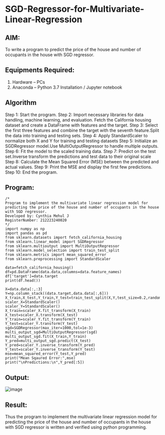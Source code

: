 # SGD-Regressor-for-Multivariate-Linear-Regression

## AIM:
To write a program to predict the price of the house and number of occupants in the house with SGD regressor.

## Equipments Required:
1. Hardware – PCs
2. Anaconda – Python 3.7 Installation / Jupyter notebook

## Algorithm
Step 1: Start the program.
Step 2: Import necessary libraries for data handling, machine learning, and evaluation. Fetch the California housing dataset and create a DataFrame with features and the target.
Step 3: Select the first three features and combine the target with the seventh feature.Split the data into training and testing sets.
Step 4: Apply StandardScaler to normalize both X and Y for training and testing datasets
Step 5: Initialize an SGDRegressor model.Use MultiOutputRegressor to handle multiple outputs.
Step 6: Fit the model to the scaled training data.
Step 7: Predict on the test set.Inverse transform the predictions and test data to their original scale
Step 8: Calculate the Mean Squared Error (MSE) between the predicted and actual values. 
Step 9: Print the MSE and display the first few predictions.
Step 10: End the program.

## Program:
```
/*
Program to implement the multivariate linear regression model for predicting the price of the house and number of occupants in the house with SGD regressor.
Developed by: Cynthia Mehul J
RegisterNumber: 212223240020
*/
import numpy as np
import pandas as pd
from sklearn.datasets import fetch_california_housing
from sklearn.linear_model import SGDRegressor
from sklearn.multioutput import MultiOutputRegressor
from sklearn.model_selection import train_test_split
from sklearn.metrics import mean_squared_error
from sklearn.preprocessing import StandardScaler

data=fetch_california_housing()
df=pd.DataFrame(data.data,columns=data.feature_names)
df['target']=data.target
print(df.head())

X=data.data[:,:3]
Y=np.column_stack((data.target,data.data[:,6]))
X_train,X_test,Y_train,Y_test=train_test_split(X,Y,test_size=0.2,random_state=42)
scaler_X=StandardScaler()
scaler_Y=StandardScaler()
X_train=scaler_X.fit_transform(X_train)
X_test=scaler_X.transform(X_test)
Y_train=scaler_Y.fit_transform(Y_train)
Y_test=scaler_Y.transform(Y_test)
sgd=SGDRegressor(max_iter=1000,tol=1e-3)
multi_output_sgd=MultiOutputRegressor(sgd)
multi_output_sgd.fit(X_train,Y_train)
Y_pred=multi_output_sgd.predict(X_test)
Y_pred=scaler_Y.inverse_transform(Y_pred)
Y_test=scaler_Y.inverse_transform(Y_test)
mse=mean_squared_error(Y_test,Y_pred)
print("Mean Sqaured Error:",mse)
print("\nPredictions:\n",Y_pred[:5])
```

## Output:
![image](https://github.com/user-attachments/assets/b86c9c27-e6f6-4ea8-8d72-96c6e3beb057)

## Result:
Thus the program to implement the multivariate linear regression model for predicting the price of the house and number of occupants in the house with SGD regressor is written and verified using python programming.
